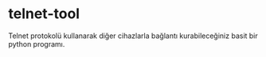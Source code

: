 # telnet-tool
Telnet protokolü kullanarak diğer cihazlarla bağlantı kurabileceğiniz basit bir python programı.
